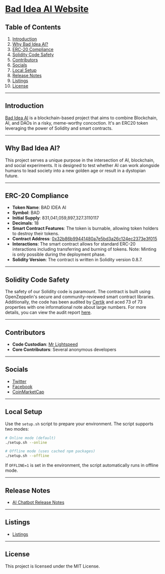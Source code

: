 # [Bad Idea AI Website](https://badidea.ai)

## Table of Contents
1. [Introduction](#introduction)
2. [Why Bad Idea AI?](#why-bad-idea-ai)
3. [ERC-20 Compliance](#erc-20-compliance)
4. [Solidity Code Safety](#solidity-code-safety)
5. [Contributors](#contributors)
6. [Socials](#socials)
7. [Local Setup](#local-setup)
8. [Release Notes](#release-notes)
9. [Listings](#listings)
10. [License](#license)

---

## Introduction
[Bad Idea AI](https://badidea.ai) is a blockchain-based project that aims to combine Blockchain, AI, and DAOs in a risky, meme-worthy concoction. It's an ERC20 token leveraging the power of Solidity and smart contracts.

---

## Why Bad Idea AI?
This project serves a unique purpose in the intersection of AI, blockchain, and social experiments. It is designed to test whether AI can work alongside humans to lead society into a new golden age or result in a dystopian future.

---

## ERC-20 Compliance
- **Token Name**: BAD IDEA AI
- **Symbol**: BAD
- **Initial Supply**: 831,041,059,897,327.3110117
- **Decimals**: 18
- **Smart Contract Features**: The token is burnable, allowing token holders to destroy their tokens.
- **Contract Address**: [0x32b86b99441480a7e5bd3a26c124ec2373e3f015](https://etherscan.io/address/0x32b86b99441480a7e5bd3a26c124ec2373e3f015)
- **Interactions**: The smart contract allows for standard ERC-20 interactions including transferring and burning of tokens. Note: Minting is only possible during the deployment phase.
- **Solidity Version**: The contract is written in Solidity version 0.8.7.

---

## Solidity Code Safety
The safety of our Solidity code is paramount. The contract is built using OpenZeppelin's secure and community-reviewed smart contract libraries. Additionally, the code has been audited by [Certik](https://skynet.certik.com/projects/bad-idea) and aced 73 of 73 properties with one informational note about large numbers. For more details, you can view the audit report [here](https://skynet.certik.com/projects/bad-idea).

---

## Contributors
- **Code Custodian**: [Mr Lightspeed](https://coinmarketcap.com/community/profile/Mr_Lightspeed/)
- **Core Contributors**: Several anonymous developers

---

## Socials
- [Twitter](https://twitter.com/badideaai)
- [Facebook](https://www.facebook.com/groups/badideaai/)
- [CoinMarketCap](https://coinmarketcap.com/community/profile/BAD_IDEA_AI/)

---

## Local Setup
Use the `setup.sh` script to prepare your environment. The script supports two
modes:

```bash
# Online mode (default)
./setup.sh --online

# Offline mode (uses cached npm packages)
./setup.sh --offline
```

If `OFFLINE=1` is set in the environment, the script automatically runs in
offline mode.

---

## Release Notes
- [AI Chatbot Release Notes](https://github.com/MrLightspeed/Bad-Idea-AI/blob/main/BADIDEAAI_Release_Notes.md)

---

## Listings
- [Listings](https://github.com/MrLightspeed/Bad-Idea-AI/blob/main/LISTINGS.md)

---

## License
This project is licensed under the MIT License.
